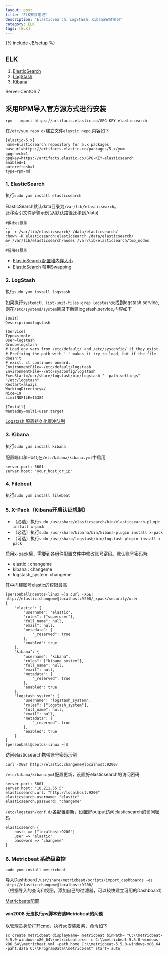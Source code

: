 ```yaml
---
layout: post
title: "ELK安装笔记"
description: "ElasticSearch，LogStash，Kibana安装笔记"
category: ELK
tags: [ELK]
---
```

{% include JB/setup %}

## ELK

1. [ElasticSearch](https://www.elastic.co/cn/downloads/elasticsearch)
2. [LogStash](https://www.elastic.co/cn/downloads/logstash)
3. [Kibana](https://www.elastic.co/cn/downloads/kibana)

Server:CentOS 7

## 采用RPM导入官方源方式进行安装

    rpm --import https://artifacts.elastic.co/GPG-KEY-elasticsearch

在`/etc/yum.repo.d/`建立文件`elastic.repo`,内容如下

    [elastic-5.x]
    name=Elasticsearch repository for 5.x packages
    baseurl=https://artifacts.elastic.co/packages/5.x/yum
    gpgcheck=1
    gpgkey=https://artifacts.elastic.co/GPG-KEY-elasticsearch
    enabled=1
    autorefresh=1
    type=rpm-md


### 1. ElasticSearch

执行`sudo yum install elasticsearch`

ElasticSearch默认data目录为`/var/lib/elasticsearch`。  
迁移索引文件步骤示例(从默认路径迁移到/data)

    #停止es服务
    ...
    cp -r /var/lib/elasticsearch/ /data/elasticsearch/
    chown -R elasticsearch:elasticsearch /data/elasticsearch/
    mv /var/lib/elasticsearch/nodes /var/lib/elasticsearch/tmp_nodes
    ...
    #启用es服务

* [ElasticSearch 配置堆内存大小](https://www.elastic.co/guide/en/elasticsearch/reference/current/heap-size.html)
* [ElasticSearch 禁用Swapping](https://www.elastic.co/guide/en/elasticsearch/reference/current/setup-configuration-memory.html)


### 2. LogStash

执行`sudo yum install logstash`

如果执行`systemctl list-unit-files|grep logstash`未找到logstash.service,  
则在`/etc/systemd/system`目录下新建logstash.service,内容如下

    [Unit]
    Description=logstash

    [Service]
    Type=simple
    User=logstash
    Group=logstash
    # Load env vars from /etc/default/ and /etc/sysconfig/ if they exist.
    # Prefixing the path with '-' makes it try to load, but if the file doesn't
    # exist, it continues onward.
    EnvironmentFile=-/etc/default/logstash
    EnvironmentFile=-/etc/sysconfig/logstash
    ExecStart=/usr/share/logstash/bin/logstash "--path.settings" "/etc/logstash"
    Restart=always
    WorkingDirectory=/
    Nice=19
    LimitNOFILE=16384

    [Install]
    WantedBy=multi-user.target


[Logstash 配置持久化缓冲队列](https://www.elastic.co/guide/en/logstash/current/persistent-queues.html)

### 3. Kibana

执行`sudo yum install kibana`

配置端口和Host,在`/etc/kibana/kibana.yml`中启用

    server.port: 5601
    server.host: "your_host_or_ip"

### 4. Filebeat

执行`sudo yum install filebeat`

### 5. X-Pack（Kibana开启认证机制）

* （必选）执行`sudo /usr/share/elasticsearch/bin/elasticsearch-plugin install x-pack`  
* （必选）执行`sudo /usr/share/kibana/bin/kibana-plugin install x-pack`  
* （可选）执行`sudo /usr/share/logstash/bin/logstash-plugin install x-pack`

启用x-pack后，需要到各组件配置文件中修改账号密码。默认账号密码为:

* elastic : changeme
* kibana : changeme
* logstash_system: changeme

其中内建账号elastic的权限最高

    [personball@centos-linux ~]$ curl -XGET http://elastic:changeme@localhost:9200/_xpack/security/user
    {
        "elastic": {
            "username": "elastic",
            "roles": ["superuser"],
            "full_name": null,
            "email": null,
            "metadata": {
                "_reserved": true
            },
            "enabled": true
        },
        "kibana": {
            "username": "kibana",
            "roles": ["kibana_system"],
            "full_name": null,
            "email": null,
            "metadata": {
                "_reserved": true
            },
            "enabled": true
        },
        "logstash_system": {
            "username": "logstash_system",
            "roles": ["logstash_system"],
            "full_name": null,
            "email": null,
            "metadata": {
                "_reserved": true
            },
            "enabled": true
        }
    }
    [personball@centos-linux ~]$

访问elasticsearch携带账号密码示例

    curl -XGET http://elastic:changeme@localhost:9200/

`/etc/kibana/kibana.yml`配置更新，设置好elasticsearch的访问密码

    server.port: 5601
    server.host: "10.211.55.5"
    elasticsearch.url: "http://localhost:9200"
    elasticsearch.username: "elastic"
    elasticsearch.password: "changeme"

`/etc/logstash/conf.d/`各配置更新，设置好output访问elasticsearch的访问密码

    elasticsearch {
        hosts => ["localhost:9200"]
        user => "elastic"
        password => "changeme"
    }

### 6. Metricbeat 系统级监控

`sudo yum install metricbeat`

导入Dashboard `/usr/share/metricbeat/scripts/import_dashboards -es http://elastic:changeme@localhost:9200/`   
（根据导入的查询和视图，添加自己的过滤器，可以较快建立可用的Dashboard）

[Metricbeate配置](https://www.elastic.co/guide/en/beats/metricbeat/current/metricbeat-configuration.html)

#### win2008 无法执行ps脚本安装Metricbeat的问题

以管理员身份打开cmd，执行sc安装服务，命令如下

    sc create metricbeat displayName= metricbeat binPath= "C:\\metricbeat-5.5.0-windows-x86_64\\metricbeat.exe -c C:\\metricbeat-5.5.0-windows-x86_64\\metricbeat.yml -path.home C:\\metricbeat-5.5.0-windows-x86_64 -paht.data C:\\ProgramData\\metricbeat" start= auto
